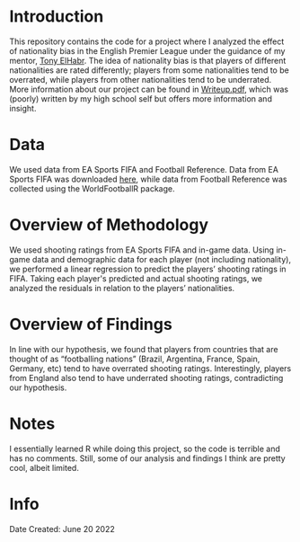 # Introduction

This repository contains the code for a project where I analyzed the effect of nationality bias in the English Premier League under the guidance of my mentor, [Tony ElHabr](https://github.com/tonyelhabr). The idea of nationality bias is that players of different nationalities are rated differently; players from some nationalities tend to be overrated, while players from other nationalities tend to be underrated. More information about our project can be found in [Writeup.pdf](https://github.com/WillLankenau13/nationalityBias/blob/main/Writeup.pdf), which was (poorly) written by my high school self but offers more information and insight. 


# Data

We used data from EA Sports FIFA and Football Reference. Data from EA Sports FIFA was downloaded [here](https://www.kaggle.com/datasets/joebeachcapital/fifa-players), while data from Football Reference was collected using the WorldFootballR package. 


# Overview of Methodology

We used shooting ratings from EA Sports FIFA and in-game data. Using in-game data and demographic data for each player (not including nationality), we performed a linear regression to predict the players’ shooting ratings in FIFA. Taking each player's predicted and actual shooting ratings, we analyzed the residuals in relation to the players’ nationalities. 


# Overview of Findings

In line with our hypothesis, we found that players from countries that are thought of as “footballing nations” (Brazil, Argentina, France, Spain, Germany, etc) tend to have overrated shooting ratings. Interestingly, players from England also tend to have underrated shooting ratings, contradicting our hypothesis. 


# Notes

I essentially learned R while doing this project, so the code is terrible and has no comments. Still, some of our analysis and findings I think are pretty cool, albeit limited. 


# Info

Date Created: June 20 2022

